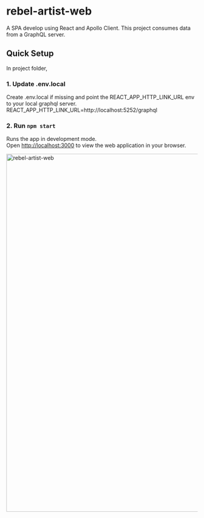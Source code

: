# rebel-artist-web
A SPA develop using React and Apollo Client.
This project consumes data from a GraphQL server.

## Quick Setup

In project folder,

### 1. Update .env.local 
Create .env.local if missing and point the REACT_APP_HTTP_LINK_URL env to your local graphql server.
REACT_APP_HTTP_LINK_URL=http://localhost:5252/graphql
  
### 2. Run `npm start`
Runs the app in development mode.\
Open [http://localhost:3000](http://localhost:3000) to view the web application in your browser.

<img width="943" alt="rebel-artist-web" src="https://github.com/vergeldelacruz/rebel-artist-web/assets/47512855/bad9156e-3ffb-4fcc-b76d-25c8e2aea61f">
